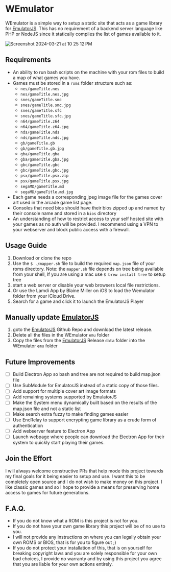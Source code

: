 
# WEmulator

WEmulator is a simple way to setup a static site that acts as a game library for [EmulatorJS](https://github.com/EmulatorJS/EmulatorJS). This has no requirement of a backend server language like PHP or NodeJS since it statically compiles the list of games available to it.

![Screenshot 2024-03-21 at 10 25 12 PM](https://github.com/blaineam/WEmulator/assets/16109497/68e78f2f-81eb-4f4d-adb5-7aa1c21a08b0)

## Requirements
- An ability to run bash scripts on the machine with your rom files to build a map of what games you have.
- Games must be stored in a `roms` folder structure such as:
    - `nes/gameTitle.nes`
    - `nes/gameTitle.nes.jpg`
    - `snes/gameTitle.smc`
    - `snes/gameTitle.smc.jpg`
    - `snes/gameTitle.sfc`
    - `snes/gameTitle.sfc.jpg`
    - `n64/gameTitle.z64`
    - `n64/gameTitle.z64.jpg`
    - `nds/gameTitle.nds`
    - `nds/gameTitle.nds.jpg`
    - `gb/gameTitle.gb`
    - `gb/gameTitle.gb.jpg`
    - `gba/gameTitle.gba`
    - `gba/gameTitle.gba.jpg`
    - `gbc/gameTitle.gbc`
    - `gbc/gameTitle.gbc.jpg`
    - `psx/gameTitle.psx.zip`
    - `psx/gameTitle.psx.jpg`
    - `segaMD/gameTitle.md`
    - `segaMD/gameTitle.md.jpg`
- Each game needs a corresponding jpeg image file for the games cover art used in the arcade game list page.
- Consoles that need bios should have their bios zipped up and named by their console name and stored in a `bios` directory
- An understanding of how to restrict access to your self hosted site with your games as no auth will be provided. I recommend using a VPN to your webserver and block public access with a firewall.

## Usage Guide

1. Download or clone the repo
1. Use the `$ ./mapper.sh` file to build the required `map.json` file of your roms directory.  Note: the `mapper.sh` file depends on tree being available from your shell, If you are using a mac use `$ brew install tree` to setup tree
1. start a web server or disable your web browsers local file restrictions.
1. Or use the Lamdi App by Blaine Miller on iOS to load the Wemulator folder from your iCloud Drive.
1. Search for a game and click it to launch the EmulatorJS Player

## Manually update [EmulatorJS](https://github.com/EmulatorJS/EmulatorJS)
1. goto the [EmulatorJS](https://github.com/EmulatorJS/EmulatorJS) Github Repo and download the latest release.
1. Delete all the files in the WEmulator `emu` folder
1. Copy the files from the [EmulatorJS](https://github.com/EmulatorJS/EmulatorJS) Release `data` folder into the WEmulator `emu` folder

## Future Improvements
- [ ]  Build Electron App so bash and tree are not required to build map.json file
- [ ]  Use SubModule for EmulatorJS instead of a static copy of those files.
- [ ]  Add support for multiple cover art image formats
- [ ]  Add remaining systems supported by EmulatorJS
- [ ]  Make the System menu dynamically built based on the results of the map.json file and not a static list
- [ ]  Make search extra fuzzy to make finding games easier
- [ ]  Use EncRelay to support encrypting game library as a crude form of authentication
- [ ]  Add webserver feature to Electron App
- [ ]  Launch webpage where people can download the Electron App for their system to quickly start playing their games.

## Join the Effort

I will always welcome constructive PRs that help mode this project towards my final goals for it being easier to setup and use.
I want this to be completely open source and I do not wish to make money on this project. I like classic games and so I hope to provide a means for preserving home access to games for future generations.

## F.A.Q.
- If you do not know what a ROM is this project is not for you.
- If you do not have your own game library this project will be of no use to you.
- I will not provide any instructions on where you can legally obtain your own ROMS or BIOS, that is for you to figure out ;)
- If you do not protect your installation of this, that is on yourself for breaking copyright laws and you are solely responsible for your own bad choices, I provide no warranty and by using this project you agree that you are liable for your own actions entirely.
